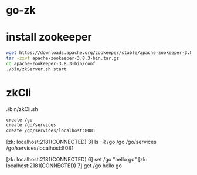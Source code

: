 # go-zk

# install zookeeper

```bash
wget https://downloads.apache.org/zookeeper/stable/apache-zookeeper-3.8.3-bin.tar.gz
tar -zxvf apache-zookeeper-3.8.3-bin.tar.gz
cd apache-zookeeper-3.8.3-bin/conf
./bin/zkServer.sh start
```

# zkCli

./bin/zkCli.sh

```bash
create /go
create /go/services
create /go/services/localhost:8081
```

[zk: localhost:2181(CONNECTED) 3] ls -R /go
/go
/go/services
/go/services/localhost:8081

[zk: localhost:2181(CONNECTED) 6] set /go "hello go"
[zk: localhost:2181(CONNECTED) 7] get /go
hello go
